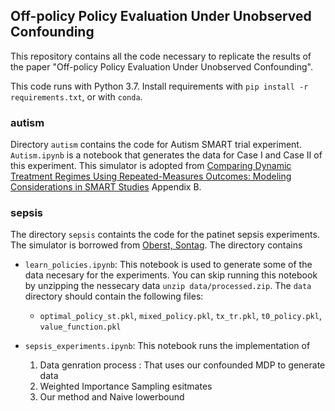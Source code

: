 ## Off-policy Policy Evaluation Under Unobserved Confounding
This repository contains all the code necessary to replicate the results of the paper "Off-policy Policy Evaluation Under Unobserved Confounding". 

This code runs with Python 3.7. Install requirements with `pip install -r requirements.txt`, or with `conda`. 

### autism
Directory `autism` contains the code for Autism SMART trial experiment. `Autism.ipynb` is a notebook that generates the data for Case I and Case II of this experiment. This simulator is adopted from [Comparing Dynamic Treatment Regimes Using Repeated-Measures Outcomes: Modeling Considerations in SMART Studies](https://www.ncbi.nlm.nih.gov/pmc/articles/PMC4876020/) Appendix B.

### sepsis
The directory `sepsis` containts the code for the patinet sepsis experiments. The simulator is borrowed from [Oberst, Sontag](https://github.com/clinicalml/gumbel-max-scm). The directory contains
- `learn_policies.ipynb`: This notebook is used to generate some of the data necesary for the experiments. You can skip running this notebook by unzipping the nessecary data `unzip data/processed.zip`. The `data` directory should contain the following files:
    - `optimal_policy_st.pkl`, `mixed_policy.pkl`, `tx_tr.pkl`, `t0_policy.pkl`, `value_function.pkl`
- `sepsis_experiments.ipynb`: This notebook runs the implementation of

    1. Data genration process : That uses our confounded MDP to generate data
    2. Weighted Importance Sampling esitmates
    3. Our method and Naive lowerbound
